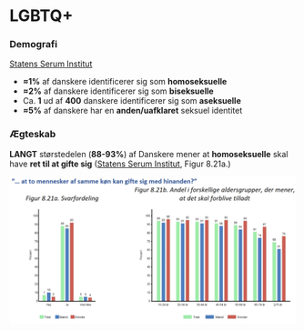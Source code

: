 # LGBTQ+

### Demografi

[Statens Serum Institut](https://files.projektsexus.dk/2019-10-26\_SEXUS-rapport\_2017-2018.pdf)

* **≈1%** af danskere identificerer sig som **homoseksuelle**
* **≈2%** af danskere identificerer sig som **biseksuelle**
* Ca. **1** ud af **400** danskere identificerer sig som **aseksuelle**
* **≈5%** af danskere har en **anden/uafklaret** seksuel identitet

### Ægteskab

**LANGT** størstedelen (**88-93%**) af Danskere mener at **homoseksuelle** skal have **ret til at gifte sig** ([Statens Serum Institut](https://files.projektsexus.dk/2019-10-26\_SEXUS-rapport\_2017-2018.pdf), Figur 8.21a.)&#x20;

![Statens Serum Institut, Figur 8.21a.](<../.gitbook/assets/billede (18).png>)




